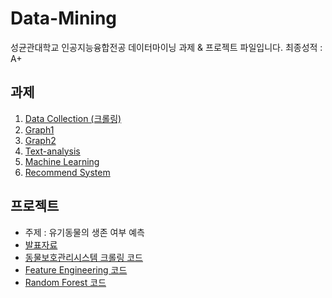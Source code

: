 # Data-Mining
성균관대학교 인공지능융합전공 데이터마이닝 과제 & 프로젝트 파일입니다.
최종성적 : A+

## 과제
1. [Data Collection (크롤링)](https://github.com/better62/Data-Mining/blob/Assignment/2019311492_%EC%9D%B4%EB%82%98%EC%9D%80_lab1.py)
2. [Graph1](https://github.com/better62/Data-Mining/blob/Assignment/Lab_Graph1_2019311492_%EC%9D%B4%EB%82%98%EC%9D%80.ipynb)
3. [Graph2](https://github.com/better62/Data-Mining/blob/Assignment/Lab_Graph2_2019311492_%EC%9D%B4%EB%82%98%EC%9D%80.ipynb)
4. [Text-analysis](https://github.com/better62/Data-Mining/blob/Assignment/Text%20Analysis_%EC%9D%B4%EB%82%98%EC%9D%80_2019311492.ipynb)
5. [Machine Learning](https://github.com/better62/Data-Mining/blob/Assignment/Machine%20Learning_2019311492_%EC%9D%B4%EB%82%98%EC%9D%80.ipynb)
6. [Recommend System](https://github.com/better62/Data-Mining/blob/Assignment/Recommend%20System_209311492_%EC%9D%B4%EB%82%98%EC%9D%80.ipynb)


## 프로젝트
- 주제 : 유기동물의 생존 여부 예측
- [발표자료](https://github.com/better62/Data-Mining/blob/Project/%EB%8D%B0%EC%9D%B4%ED%84%B0%EB%A7%88%EC%9D%B4%EB%8B%9D_%EB%B0%9C%ED%91%9C%EC%9E%90%EB%A3%8C.pdf)
- [동물보호관리시스템 크롤링 코드](https://github.com/better62/Data-Mining/blob/Project/%EB%8F%99%EB%AC%BC%EB%B3%B4%ED%98%B8%EA%B4%80%EB%A6%AC%EC%8B%9C%EC%8A%A4%ED%85%9C%20%ED%81%AC%EB%A1%A4%EB%A7%81.ipynb)
- [Feature Engineering 코드](https://github.com/better62/Data-Mining/blob/Project/feature_engineering.ipynb)
- [Random Forest 코드](https://github.com/better62/Data-Mining/blob/Project/Random%20Forest.ipynb)
